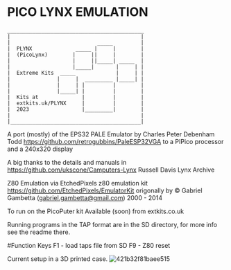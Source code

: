 # PICO LYNX EMULATION
```
____________________________________________
|                                          |
|                            _____         |
|  PLYNX              _____ |     |        |
|  (PicoLynx)        |     ||     |        |
|                    |     ||_____| _____  |
|                    |_____|       |     | |
|  Extreme Kits  _____             |     | |
|               |     |  _________ |_____| |
|               |     | |         |        |
|               |_____| |         |        |
|  Kits at              |         |        |
|  extkits.uk/PLYNX     |         |        |
|  2023                 |_________|        |
|                                          |
|__________________________________________|
```

A port (mostly) of the EPS32 PALE Emulator by Charles Peter Debenham Todd   https://github.com/retrogubbins/PaleESP32VGA to a PIPico processor and a 240x320 display


A big thanks to the details  and manuals in https://github.com/ukscone/Camputers-Lynx Russell Davis Lynx Archive

Z80 Emulation via EtchedPixels z80 emulation kit  https://github.com/EtchedPixels/EmulatorKit origonally by © Gabriel Gambetta (gabriel.gambetta@gmail.com) 2000 - 2014

To run on the PicoPuter kit Available (soon) from extkits.co.uk

Running programs in the TAP format are in the SD directory, for more info see the readme there. 

#Function Keys 
F1 - load taps file from SD
F9 - Z80 reset

Current setup in a 3D printed case. 
![421b32f81baee515](https://github.com/ExtremeElectronics/PP-Lynx/assets/102665314/4a728921-2a83-44ab-8db5-c439b738eea2)
